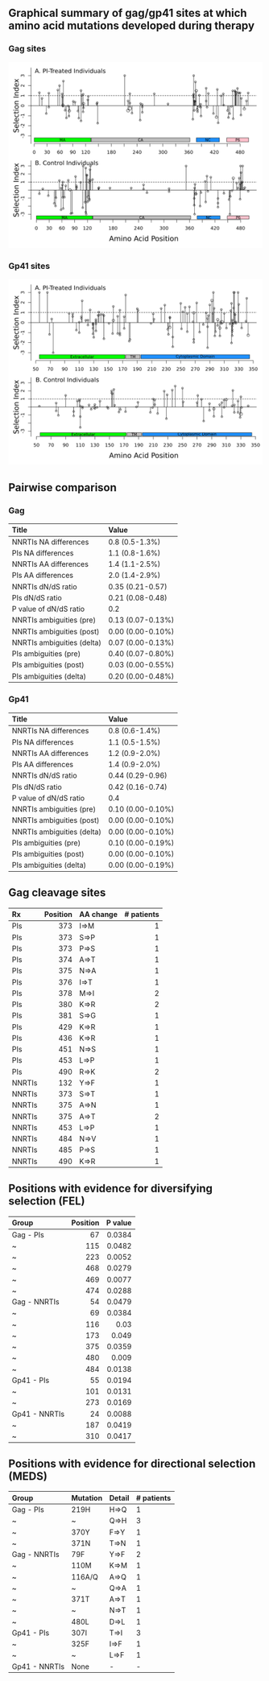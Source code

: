 ## Graphical summary of gag/gp41 sites at which amino acid mutations developed during therapy

### Gag sites

![Gag sites](https://github.com/hivdb/gag-gp41/raw/master/report/gag-mutations.png)

### Gp41 sites

![Gp41 sites](https://github.com/hivdb/gag-gp41/raw/master/report/gp41-mutations.png)

## Pairwise comparison

### Gag

| Title                      | Value             |
|:---------------------------|:------------------|
| NNRTIs NA differences      | 0.8 (0.5-1.3%)    |
| PIs NA differences         | 1.1 (0.8-1.6%)    |
| NNRTIs AA differences      | 1.4 (1.1-2.5%)    |
| PIs AA differences         | 2.0 (1.4-2.9%)    |
| NNRTIs dN/dS ratio         | 0.35 (0.21-0.57)  |
| PIs dN/dS ratio            | 0.21 (0.08-0.48)  |
| P value of dN/dS ratio     | 0.2               |
| NNRTIs ambiguities (pre)   | 0.13 (0.07-0.13%) |
| NNRTIs ambiguities (post)  | 0.00 (0.00-0.10%) |
| NNRTIs ambiguities (delta) | 0.07 (0.00-0.13%) |
| PIs ambiguities (pre)      | 0.40 (0.07-0.80%) |
| PIs ambiguities (post)     | 0.03 (0.00-0.55%) |
| PIs ambiguities (delta)    | 0.20 (0.00-0.48%) |

### Gp41

| Title                      | Value             |
|:---------------------------|:------------------|
| NNRTIs NA differences      | 0.8 (0.6-1.4%)    |
| PIs NA differences         | 1.1 (0.5-1.5%)    |
| NNRTIs AA differences      | 1.2 (0.9-2.0%)    |
| PIs AA differences         | 1.4 (0.9-2.0%)    |
| NNRTIs dN/dS ratio         | 0.44 (0.29-0.96)  |
| PIs dN/dS ratio            | 0.42 (0.16-0.74)  |
| P value of dN/dS ratio     | 0.4               |
| NNRTIs ambiguities (pre)   | 0.10 (0.00-0.10%) |
| NNRTIs ambiguities (post)  | 0.00 (0.00-0.10%) |
| NNRTIs ambiguities (delta) | 0.00 (0.00-0.10%) |
| PIs ambiguities (pre)      | 0.10 (0.00-0.19%) |
| PIs ambiguities (post)     | 0.00 (0.00-0.10%) |
| PIs ambiguities (delta)    | 0.00 (0.00-0.19%) |


## Gag cleavage sites

| Rx     |   Position | AA change   |   # patients |
|:-------|-----------:|:------------|-------------:|
| PIs    |        373 | I=&gt;M     |            1 |
| PIs    |        373 | S=&gt;P     |            1 |
| PIs    |        373 | P=&gt;S     |            1 |
| PIs    |        374 | A=&gt;T     |            1 |
| PIs    |        375 | N=&gt;A     |            1 |
| PIs    |        376 | I=&gt;T     |            1 |
| PIs    |        378 | M=&gt;I     |            2 |
| PIs    |        380 | K=&gt;R     |            2 |
| PIs    |        381 | S=&gt;G     |            1 |
| PIs    |        429 | K=&gt;R     |            1 |
| PIs    |        436 | K=&gt;R     |            1 |
| PIs    |        451 | N=&gt;S     |            1 |
| PIs    |        453 | L=&gt;P     |            1 |
| PIs    |        490 | R=&gt;K     |            2 |
| NNRTIs |        132 | Y=&gt;F     |            1 |
| NNRTIs |        373 | S=&gt;T     |            1 |
| NNRTIs |        375 | A=&gt;N     |            1 |
| NNRTIs |        375 | A=&gt;T     |            2 |
| NNRTIs |        453 | L=&gt;P     |            1 |
| NNRTIs |        484 | N=&gt;V     |            1 |
| NNRTIs |        485 | P=&gt;S     |            1 |
| NNRTIs |        490 | K=&gt;R     |            1 |

## Positions with evidence for diversifying selection (FEL)

| Group         |   Position |   P value |
|:--------------|-----------:|----------:|
| Gag - PIs     |         67 |    0.0384 |
| ~             |        115 |    0.0482 |
| ~             |        223 |    0.0052 |
| ~             |        468 |    0.0279 |
| ~             |        469 |    0.0077 |
| ~             |        474 |    0.0288 |
| Gag - NNRTIs  |         54 |    0.0479 |
| ~             |         69 |    0.0384 |
| ~             |        116 |    0.03   |
| ~             |        173 |    0.049  |
| ~             |        375 |    0.0359 |
| ~             |        480 |    0.009  |
| ~             |        484 |    0.0138 |
| Gp41 - PIs    |         55 |    0.0194 |
| ~             |        101 |    0.0131 |
| ~             |        273 |    0.0169 |
| Gp41 - NNRTIs |         24 |    0.0088 |
| ~             |        187 |    0.0419 |
| ~             |        310 |    0.0417 |


## Positions with evidence for directional selection (MEDS)

| Group         | Mutation   | Detail   | # patients   |
|:--------------|:-----------|:---------|:-------------|
| Gag - PIs     | 219H       | H=&gt;Q  | 1            |
| ~             | ~          | Q=&gt;H  | 3            |
| ~             | 370Y       | F=&gt;Y  | 1            |
| ~             | 371N       | T=&gt;N  | 1            |
| Gag - NNRTIs  | 79F        | Y=&gt;F  | 2            |
| ~             | 110M       | K=&gt;M  | 1            |
| ~             | 116A/Q     | A=&gt;Q  | 1            |
| ~             | ~          | Q=&gt;A  | 1            |
| ~             | 371T       | A=&gt;T  | 1            |
| ~             | ~          | N=&gt;T  | 1            |
| ~             | 480L       | D=&gt;L  | 1            |
| Gp41 - PIs    | 307I       | T=&gt;I  | 3            |
| ~             | 325F       | I=&gt;F  | 1            |
| ~             | ~          | L=&gt;F  | 1            |
| Gp41 - NNRTIs | None       | -        | -            |

